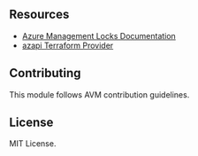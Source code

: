 ## Resources

- [Azure Management Locks Documentation](https://learn.microsoft.com/en-us/azure/azure-resource-manager/management/lock-resources)
- [azapi Terraform Provider](https://registry.terraform.io/providers/Azure/azapi/latest)

## Contributing

This module follows AVM contribution guidelines.

## License

MIT License.
